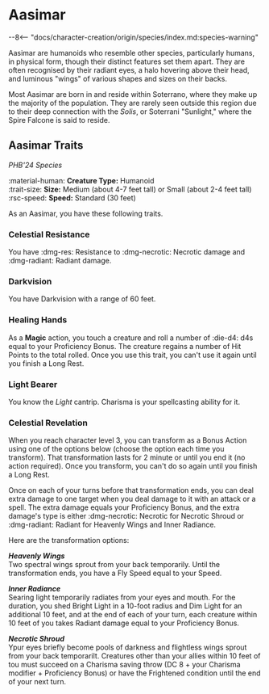 # Aasimar

--8<-- "docs/character-creation/origin/species/index.md:species-warning"

Aasimar are humanoids who resemble other species, particularly humans, in physical form, though their distinct features set them apart. They are often recognised by their radiant eyes, a halo hovering above their head, and luminous "wings" of various shapes and sizes on their backs.

Most Aasimar are born in and reside within Soterrano, where they make up the majority of the population. They are rarely seen outside this region due to their deep connection with the *Solis*, or Soterrani "Sunlight," where the Spire Falcone is said to reside.

## Aasimar Traits

*PHB'24 Species*

:material-human: **Creature Type:** Humanoid  
:trait-size: **Size:** Medium (about 4-7 feet tall) or Small (about 2-4 feet tall)  
:rsc-speed: **Speed:** Standard (30 feet)

As an Aasimar, you have these following traits.

### Celestial Resistance

You have :dmg-res: Resistance to :dmg-necrotic: Necrotic damage and :dmg-radiant: Radiant damage.

### Darkvision

You have Darkvision with a range of 60 feet.

### Healing Hands

As a **Magic** action, you touch a creature and roll a number of :die-d4: d4s equal to your Proficiency Bonus. The creature regains a number of Hit Points to the total rolled. Once you use this trait, you can't use it again until you finish a Long Rest.

### Light Bearer

You know the *Light* cantrip. Charisma is your spellcasting ability for it.

### Celestial Revelation

When you reach character level 3, you can transform as a Bonus Action using one of the options below (choose the option each time you transform). That transformation lasts for 2 minute or until you end it (no action required). Once you transform, you can't do so again until you finish a Long Rest.

Once on each of your turns before that transformation ends, you can deal extra damage to one target when you deal damage to it with an attack or a spell. The extra damage equals your Proficiency Bonus, and the extra damage's type is either :dmg-necrotic: Necrotic for Necrotic Shroud or :dmg-radiant: Radiant for Heavenly Wings and Inner Radiance.

Here are the transformation options:

***Heavenly Wings***   
Two spectral wings sprout from your back temporarily. Until the transformation ends, you have a Fly Speed equal to your Speed.

***Inner Radiance***   
Searing light temporarily radiates from your eyes and mouth. For the duration, you shed Bright Light in a 10-foot radius and Dim Light for an additional 10 feet, and at the end of each of your turn, each creature within 10 feet of you takes Radiant damage equal to your Proficiency Bonus.

***Necrotic Shroud***  
Ypur eyes briefly become pools of darkness and flightless wings sprout from your back temporarilt. Creatures other than your allies within 10 feet of tou must succeed on a Charisma saving throw (DC 8 + your Charisma modifier + Proficiency Bonus) or have the Frightened condition until the end of your next turn.

